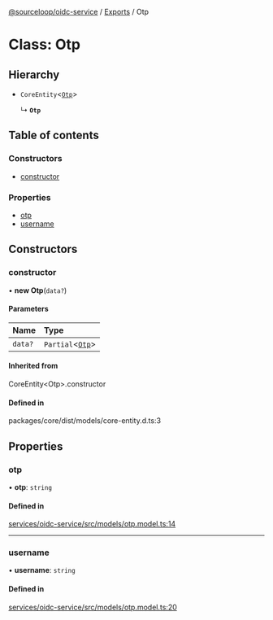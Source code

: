 [@sourceloop/oidc-service](../README.md) / [Exports](../modules.md) / Otp

# Class: Otp

## Hierarchy

- `CoreEntity`<[`Otp`](Otp.md)\>

  ↳ **`Otp`**

## Table of contents

### Constructors

- [constructor](Otp.md#constructor)

### Properties

- [otp](Otp.md#otp)
- [username](Otp.md#username)

## Constructors

### constructor

• **new Otp**(`data?`)

#### Parameters

| Name | Type |
| :------ | :------ |
| `data?` | `Partial`<[`Otp`](Otp.md)\> |

#### Inherited from

CoreEntity<Otp\>.constructor

#### Defined in

packages/core/dist/models/core-entity.d.ts:3

## Properties

### otp

• **otp**: `string`

#### Defined in

[services/oidc-service/src/models/otp.model.ts:14](https://github.com/sourcefuse/loopback4-microservice-catalog/blob/d35fdb3f0/services/oidc-service/src/models/otp.model.ts#L14)

___

### username

• **username**: `string`

#### Defined in

[services/oidc-service/src/models/otp.model.ts:20](https://github.com/sourcefuse/loopback4-microservice-catalog/blob/d35fdb3f0/services/oidc-service/src/models/otp.model.ts#L20)
